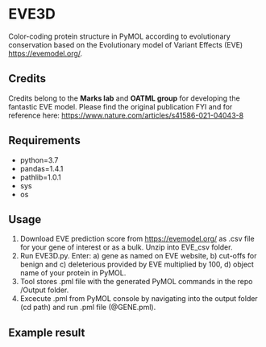 # EVE3D
Color-coding protein structure in PyMOL according to evolutionary conservation based on the Evolutionary model of Variant Effects (EVE) https://evemodel.org/.

## Credits
Credits belong to the **Marks lab** and **OATML group**  for developing the fantastic EVE model. Please find the original publication FYI and for reference here: https://www.nature.com/articles/s41586-021-04043-8

## Requirements

- python=3.7
- pandas=1.4.1
- pathlib=1.0.1
- sys
- os

## Usage

1. Download EVE prediction score from https://evemodel.org/ as .csv file for your gene of interest or as a bulk. Unzip into EVE_csv folder.
2. Run EVE3D.py. Enter: a) gene as named on EVE website, b) cut-offs for benign and c) deleterious provided by EVE multiplied by 100, d) object name of your protein in PyMOL.
3. Tool stores .pml file with the generated PyMOL commands in the repo /Output folder.
4. Excecute .pml from PyMOL console by navigating into the output folder (cd path) and run .pml file (@GENE.pml).

## Example result
